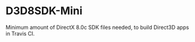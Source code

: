 # D3D8SDK-Mini
Minimum amount of DirectX 8.0c SDK files needed, to build Direct3D apps in Travis CI.

